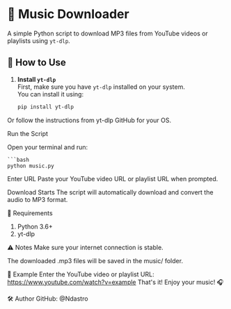 # 🎵 Music Downloader

A simple Python script to download MP3 files from YouTube videos or playlists using `yt-dlp`.

## 🚀 How to Use

1. **Install `yt-dlp`**  
   First, make sure you have `yt-dlp` installed on your system.  
   You can install it using:

   ```bash
   pip install yt-dlp

Or follow the instructions from yt-dlp GitHub for your OS.

Run the Script

Open your terminal and run:

    ```bash
    python music.py
    
Enter URL
Paste your YouTube video URL or playlist URL when prompted.

Download Starts
The script will automatically download and convert the audio to MP3 format.


📁 Requirements
1. Python 3.6+
2. yt-dlp


⚠️ Notes
Make sure your internet connection is stable.

The downloaded .mp3 files will be saved in the music/ folder.

📌 Example
Enter the YouTube video or playlist URL:
https://www.youtube.com/watch?v=example
That's it! Enjoy your music! 🎧


🛠 Author
GitHub: @Ndastro
